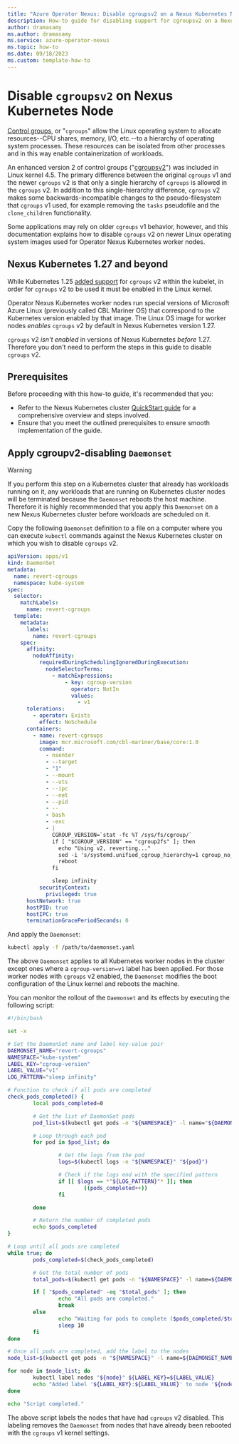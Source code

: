 ```yaml
---
title: "Azure Operator Nexus: Disable cgroupsv2 on a Nexus Kubernetes Node"
description: How-to guide for disabling support for cgroupsv2 on a Nexus Kubernetes Node
author: dramasamy
ms.author: dramasamy
ms.service: azure-operator-nexus
ms.topic: how-to
ms.date: 09/18/2023
ms.custom: template-how-to
---
```


# Disable `cgroupsv2` on Nexus Kubernetes Node

[Control groups][cgroups], or "`cgroups`" allow the Linux operating system to
allocate resources--CPU shares, memory, I/O, etc.--to a hierarchy of operating
system processes. These resources can be isolated from other processes and in
this way enable containerization of workloads.

An enhanced version 2 of control groups ("[cgroupsv2][cgroups2]") was included
in Linux kernel 4.5. The primary difference between the original `cgroups` v1
and the newer `cgroups` v2 is that only a single hierarchy of `cgroups` is
allowed in the `cgroups` v2. In addition to this single-hierarchy difference,
`cgroups` v2 makes some backwards-incompatible changes to the pseudo-filesystem
that `cgroups` v1 used, for example removing the `tasks` pseudofile and the
`clone_children` functionality.

Some applications may rely on older `cgroups` v1 behavior, however, and this
documentation explains how to disable `cgroups` v2 on newer Linux operating
system images used for Operator Nexus Kubernetes worker nodes.

[cgroups]: https://en.wikipedia.org/wiki/Cgroups
[cgroups2]: https://www.kernel.org/doc/html/latest/admin-guide/cgroup-v2.html

## Nexus Kubernetes 1.27 and beyond

While Kubernetes 1.25 [added support][k8s-cgroupsv2] for `cgroups` v2 within
the kubelet, in order for `cgroups` v2 to be used it must be enabled in the
Linux kernel.

Operator Nexus Kubernetes worker nodes run special versions of Microsoft Azure
Linux (previously called CBL Mariner OS) that correspond to the Kubernetes
version enabled by that image. The Linux OS image for worker nodes *enables*
`cgroups` v2 by default in Nexus Kubernetes version 1.27.

`cgroups` v2 *isn't enabled* in versions of Nexus Kubernetes *before* 1.27.
Therefore you don't need to perform the steps in this guide to disable
`cgroups` v2.

[k8s-cgroupsv2]: https://kubernetes.io/blog/2022/08/31/cgroupv2-ga-1-25/

## Prerequisites

Before proceeding with this how-to guide, it's recommended that you:

   * Refer to the Nexus Kubernetes cluster [QuickStart guide][qs] for a
     comprehensive overview and steps involved.
   * Ensure that you meet the outlined prerequisites to ensure smooth
     implementation of the guide.

[qs]: ./quickstarts-kubernetes-cluster-deployment-bicep.md

## Apply cgroupv2-disabling `Daemonset`

> [!WARNING]
> If you perform this step on a Kubernetes cluster that already has workloads
> running on it, any workloads that are running on Kubernetes cluster nodes
> will be terminated because the `Daemonset` reboots the host machine.
> Therefore it is highly recommmended that you apply this `Daemonset` on a new
> Nexus Kubernetes cluster before workloads are scheduled on it.

Copy the following `Daemonset` definition to a file on a computer where you can
execute `kubectl` commands against the Nexus Kubernetes cluster on which you
wish to disable `cgroups` v2.

```yaml
apiVersion: apps/v1
kind: DaemonSet
metadata:
  name: revert-cgroups
  namespace: kube-system
spec:
  selector:
    matchLabels:
      name: revert-cgroups
  template:
    metadata:
      labels:
        name: revert-cgroups
    spec:
      affinity:
        nodeAffinity:
          requiredDuringSchedulingIgnoredDuringExecution:
            nodeSelectorTerms:
              - matchExpressions:
                  - key: cgroup-version
                    operator: NotIn
                    values:
                      - v1
      tolerations:
        - operator: Exists
          effect: NoSchedule
      containers:
        - name: revert-cgroups
          image: mcr.microsoft.com/cbl-mariner/base/core:1.0
          command:
            - nsenter
            - --target
            - "1"
            - --mount
            - --uts
            - --ipc
            - --net
            - --pid
            - --
            - bash
            - -exc
            - |
              CGROUP_VERSION=`stat -fc %T /sys/fs/cgroup/`
              if [ "$CGROUP_VERSION" == "cgroup2fs" ]; then
                echo "Using v2, reverting..."
                sed -i 's/systemd.unified_cgroup_hierarchy=1 cgroup_no_v1=all/systemd.unified_cgroup_hierarchy=0/' /boot/grub2/grub.cfg
                reboot
              fi

              sleep infinity
          securityContext:
            privileged: true
      hostNetwork: true
      hostPID: true
      hostIPC: true
      terminationGracePeriodSeconds: 0
```

And apply the `Daemonset`:

```bash
kubectl apply -f /path/to/daemonset.yaml
```

The above `Daemonset` applies to all Kubernetes worker nodes in the cluster
except ones where a `cgroup-version=v1` label has been applied. For those
worker nodes with `cgroups` v2 enabled, the `Daemonset` modifies the boot
configuration of the Linux kernel and reboots the machine.

You can monitor the rollout of the `Daemonset` and its effects by executing the
following script:

```bash
#!/bin/bash

set -x

# Set the DaemonSet name and label key-value pair
DAEMONSET_NAME="revert-cgroups"
NAMESPACE="kube-system"
LABEL_KEY="cgroup-version"
LABEL_VALUE="v1"
LOG_PATTERN="sleep infinity"

# Function to check if all pods are completed
check_pods_completed() {
        local pods_completed=0

        # Get the list of DaemonSet pods
        pod_list=$(kubectl get pods -n "${NAMESPACE}" -l name="${DAEMONSET_NAME}" -o jsonpath='{range.items[*]}{.metadata.name}{"\n"}{end}')

        # Loop through each pod
        for pod in $pod_list; do

                # Get the logs from the pod
                logs=$(kubectl logs -n "${NAMESPACE}" "${pod}")

                # Check if the logs end with the specified pattern
                if [[ $logs == *"${LOG_PATTERN}"* ]]; then
                        ((pods_completed++))
                fi

        done

        # Return the number of completed pods
        echo $pods_completed
}

# Loop until all pods are completed
while true; do
        pods_completed=$(check_pods_completed)

        # Get the total number of pods
        total_pods=$(kubectl get pods -n "${NAMESPACE}" -l name=${DAEMONSET_NAME} --no-headers | wc -l)

        if [ "$pods_completed" -eq "$total_pods" ]; then
                echo "All pods are completed."
                break
        else
                echo "Waiting for pods to complete ($pods_completed/$total_pods)..."
                sleep 10
        fi
done

# Once all pods are completed, add the label to the nodes
node_list=$(kubectl get pods -n "${NAMESPACE}" -l name=${DAEMONSET_NAME} -o jsonpath='{range.items[*]}{.spec.nodeName}{"\n"}{end}' | sort -u)

for node in $node_list; do
        kubectl label nodes "${node}" ${LABEL_KEY}=${LABEL_VALUE}
        echo "Added label '${LABEL_KEY}:${LABEL_VALUE}' to node '${node}'."
done

echo "Script completed."
```

The above script labels the nodes that have had `cgroups` v2 disabled. This
labeling removes the `Daemonset` from nodes that have already been rebooted
with the `cgroups` v1 kernel settings.
